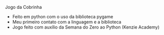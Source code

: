 Jogo da Cobrinha
* Feito em python com o uso da biblioteca pygame
* Meu primeiro contato com a linguagem e a biblioteca
* Jogo feito com auxílio da Semana do Zero ao Python (Kenzie Academy)
